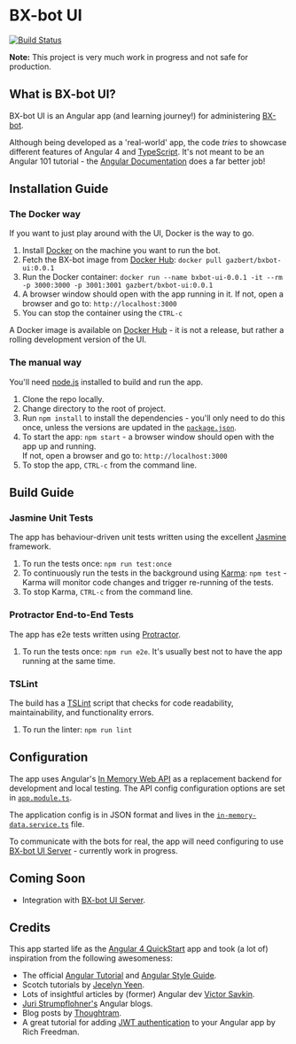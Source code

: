 # BX-bot UI

[![Build Status](https://travis-ci.org/gazbert/bxbot-ui.svg?branch=master)](https://travis-ci.org/gazbert/bxbot-ui)

**Note:** This project is very much work in progress and not safe for production.

## What is BX-bot UI?

BX-bot UI is an Angular app (and learning journey!) for administering [BX-bot](https://github.com/gazbert/bxbot).

Although being developed as a 'real-world' app, the code _tries_ to showcase different features of Angular 4 and 
[TypeScript](https://www.typescriptlang.org/). It's not meant to be an Angular 101 tutorial - the 
[Angular Documentation](https://angular.io/docs) does a far better job!

## Installation Guide

### The Docker way
If you want to just play around with the UI, Docker is the way to go.

1. Install [Docker](https://docs.docker.com/engine/installation/) on the machine you want to run the bot.
1. Fetch the BX-bot image from [Docker Hub](https://hub.docker.com/r/gazbert/bxbot/): `docker pull gazbert/bxbot-ui:0.0.1`
1. Run the Docker container: `docker run --name bxbot-ui-0.0.1 -it --rm -p 3000:3000 -p 3001:3001 gazbert/bxbot-ui:0.0.1`
1. A browser window should open with the app running in it. If not, open a browser and go to: `http://localhost:3000`
1. You can stop the container using the `CTRL-c`
   
A Docker image is available on [Docker Hub](https://hub.docker.com/r/gazbert/bxbot-ui/tags/) - it is not a release, 
but rather a rolling development version of the UI.
  
### The manual way

You'll need [node.js](https://nodejs.org/en/download/) installed to build and run the app.

1. Clone the repo locally.
1. Change directory to the root of project.
1. Run `npm install` to install the dependencies - you'll only need to do this once, unless the versions are updated in 
   the [`package.json`](./package.json).
1. To start the app: `npm start` - a browser window should open with the app up and running.  
   If not, open a browser and go to: `http://localhost:3000`
1. To stop the app, `CTRL-c` from the command line.

## Build Guide

### Jasmine Unit Tests

The app has behaviour-driven unit tests written using the excellent [Jasmine](https://jasmine.github.io/) framework. 

1. To run the tests once: `npm run test:once`
1. To continuously run the tests in the background using [Karma](https://karma-runner.github.io/1.0/index.html):
   `npm test` - Karma will monitor code changes and trigger re-running of the tests.
1. To stop Karma, `CTRL-c` from the command line.

### Protractor End-to-End Tests

The app has e2e tests written using [Protractor](http://www.protractortest.org).

1. To run the tests once: `npm run e2e`. It's usually best not to have the app running at the same time.

### TSLint 

The build has a [TSLint](https://palantir.github.io/tslint/) script that checks for code readability, maintainability, and
functionality errors.

1. To run the linter: `npm run lint`

## Configuration

The app uses Angular's [In Memory Web API](https://github.com/angular/in-memory-web-api) as a replacement
backend for development and local testing. The API config configuration options are set in [`app.module.ts`](/src/app/app.module.ts).

The application config is in JSON format and lives in the [`in-memory-data.service.ts`](/src/app/model/in-memory-data.service.ts) file.

To communicate with the bots for real, the app will need configuring to use 
[BX-bot UI Server](https://github.com/gazbert/bxbot-ui-server) - currently work in progress.

## Coming Soon
* Integration with [BX-bot UI Server](https://github.com/gazbert/bxbot-ui-server).

## Credits
This app started life as the [Angular 4 QuickStart](https://github.com/angular/quickstart) app and took (a lot of)
inspiration from the following awesomeness:

* The official [Angular Tutorial](https://angular.io/tutorial) and [Angular Style Guide](https://angular.io/docs/ts/latest/guide/style-guide.html).
* Scotch tutorials by [Jecelyn Yeen](https://pub.scotch.io/@jecelyn).
* Lots of insightful articles by (former) Angular dev [Victor Savkin](https://vsavkin.com/).
* [Juri Strumpflohner's](https://juristr.com/blog/collections/angular/) Angular blogs.
* Blog posts by [Thoughtram](http://blog.thoughtram.io/angular/2016/09/15/angular-2-final-is-out.html).
* A great tutorial for adding [JWT authentication](http://chariotsolutions.com/blog/post/angular-2-spring-boot-jwt-cors_part2/)
  to your Angular app by Rich Freedman. 